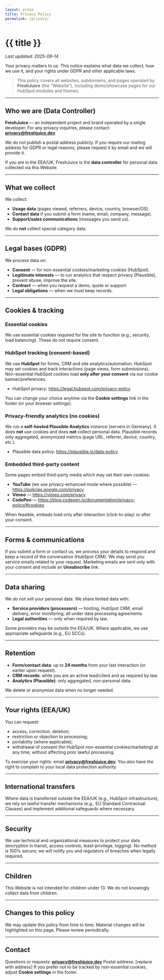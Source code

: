 ```yaml
---
layout: prose
title: Privacy Policy
permalink: /privacy/
---
```


# {{ title }}

_Last updated: 2025-09-14_

Your privacy matters to us. This notice explains what data we collect, how we use it, and your rights under GDPR and other applicable laws.

> This policy covers all websites, subdomains, and pages operated by **FreshJuice** (the “Website”), including demo/showcase pages for our HubSpot modules and themes.

---

## Who we are (Data Controller)

**FreshJuice** — an independent project and brand operated by a single developer.
For any privacy inquiries, please contact: **privacy@freshjuice.dev**

We do not publish a postal address publicly. If you require our mailing address for GDPR or legal reasons, please request it by email and we will provide it.

If you are in the EEA/UK, FreshJuice is the **data controller** for personal data collected via this Website.

---

## What we collect

We collect:

- **Usage data** (pages viewed, referrers, device, country, browser/OS).
- **Contact data** if you submit a form (name, email, company, message).
- **Support/sales communications** (messages you send us).

We do **not** collect special category data.

---

## Legal bases (GDPR)

We process data on:

- **Consent** — for non-essential cookies/marketing cookies (HubSpot).
- **Legitimate interests** — to run analytics that respect privacy (Plausible), prevent abuse, improve the site.
- **Contract** — when you request a demo, quote or support.
- **Legal obligations** — when we must keep records.

---

## Cookies & tracking

### Essential cookies

We use essential cookies required for the site to function (e.g., security, load balancing). These do not require consent.

### HubSpot tracking (consent-based)

We use **HubSpot** for forms, CRM and site analytics/automation. HubSpot may set cookies and track interactions (page views, form submissions). Non-essential HubSpot cookies load **only after your consent** via our cookie banner/preferences.

- HubSpot privacy: <https://legal.hubspot.com/privacy-policy>

You can change your choice anytime via the **Cookie settings** link in the footer (or your browser settings).

### Privacy-friendly analytics (no cookies)

We run a **self-hosted Plausible Analytics** instance (servers in Germany). It does **not** use cookies and does **not** collect personal data. Plausible records only aggregated, anonymized metrics (page URL, referrer, device, country, etc.).

- Plausible data policy: <https://plausible.io/data-policy>

### Embedded third-party content

Some pages embed third-party media which may set their own cookies:

- **YouTube** (we use privacy-enhanced mode where possible) — <https://policies.google.com/privacy>
- **Vimeo** — <https://vimeo.com/privacy>
- **CodePen** — <https://blog.codepen.io/documentation/privacy-policy/#cookies>

When feasible, embeds load only after interaction (click-to-play) or after your consent.

---

## Forms & communications

If you submit a form or contact us, we process your details to respond and keep a record of the conversation (HubSpot CRM). We may send you service emails related to your request. Marketing emails are sent only with your consent and include an **Unsubscribe** link.

---

## Data sharing

We do not sell your personal data. We share limited data with:

- **Service providers (processors)** — hosting, HubSpot CRM, email delivery, error monitoring; all under data processing agreements.
- **Legal authorities** — only when required by law.

Some providers may be outside the EEA/UK. Where applicable, we use appropriate safeguards (e.g., EU SCCs).

---

## Retention

- **Form/contact data**: up to **24 months** from your last interaction (or earlier upon request).
- **CRM records**: while you are an active lead/client and as required by law.
- **Analytics (Plausible)**: only aggregated, non-personal data.

We delete or anonymize data when no longer needed.

---

## Your rights (EEA/UK)

You can request:

- access, correction, deletion;
- restriction or objection to processing;
- portability (where applicable);
- withdrawal of consent (for HubSpot non-essential cookies/marketing) at any time, without affecting prior lawful processing.

To exercise your rights: email **privacy@freshjuice.dev**. You also have the right to complain to your local data protection authority.

---

## International transfers

Where data is transferred outside the EEA/UK (e.g., HubSpot infrastructure), we rely on lawful transfer mechanisms (e.g., EU Standard Contractual Clauses) and implement additional safeguards where necessary.

---

## Security

We use technical and organizational measures to protect your data (encryption in transit, access controls, least-privilege, logging). No method is 100% secure; we will notify you and regulators of breaches when legally required.

---

## Children

This Website is not intended for children under 13. We do not knowingly collect data from children.

---

## Changes to this policy

We may update this policy from time to time. Material changes will be highlighted on this page. Please review periodically.

---

## Contact

Questions or requests: **privacy@freshjuice.dev**
Postal address: [replace with address]
If you prefer not to be tracked by non-essential cookies, adjust **Cookie settings** in the footer.
